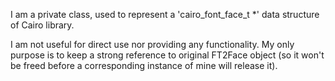 I am a private class, used to represent a 'cairo_font_face_t *' data structure 
of Cairo library.

I am not useful for direct use nor providing any functionality. My only purpose is to keep a strong reference to original FT2Face object
(so it won't be freed before a corresponding instance of mine will release it).

